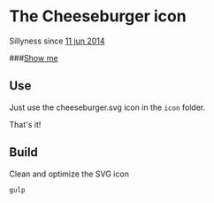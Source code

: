 # The Cheeseburger icon

Sillyness since [11 jun 2014](https://twitter.com/Urre/status/476681362322522112)

###[Show me](http://urre.github.io/cheeseburgericon)

## Use

Just use the cheeseburger.svg icon in the `icon` folder.

That's it!

## Build

Clean and optimize the SVG icon

	gulp